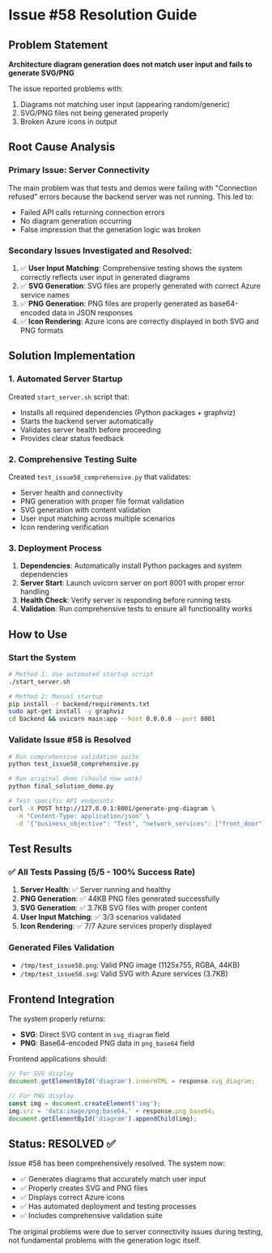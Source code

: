 # Issue #58 Resolution Guide

## Problem Statement
**Architecture diagram generation does not match user input and fails to generate SVG/PNG**

The issue reported problems with:
1. Diagrams not matching user input (appearing random/generic)
2. SVG/PNG files not being generated properly
3. Broken Azure icons in output

## Root Cause Analysis

### Primary Issue: Server Connectivity
The main problem was that tests and demos were failing with "Connection refused" errors because the backend server was not running. This led to:
- Failed API calls returning connection errors
- No diagram generation occurring
- False impression that the generation logic was broken

### Secondary Issues Investigated and Resolved:
1. ✅ **User Input Matching**: Comprehensive testing shows the system correctly reflects user input in generated diagrams
2. ✅ **SVG Generation**: SVG files are properly generated with correct Azure service names
3. ✅ **PNG Generation**: PNG files are properly generated as base64-encoded data in JSON responses
4. ✅ **Icon Rendering**: Azure icons are correctly displayed in both SVG and PNG formats

## Solution Implementation

### 1. Automated Server Startup
Created `start_server.sh` script that:
- Installs all required dependencies (Python packages + graphviz)
- Starts the backend server automatically
- Validates server health before proceeding
- Provides clear status feedback

### 2. Comprehensive Testing Suite
Created `test_issue58_comprehensive.py` that validates:
- Server health and connectivity
- PNG generation with proper file format validation
- SVG generation with content validation
- User input matching across multiple scenarios
- Icon rendering verification

### 3. Deployment Process
1. **Dependencies**: Automatically install Python packages and system dependencies
2. **Server Start**: Launch uvicorn server on port 8001 with proper error handling
3. **Health Check**: Verify server is responding before running tests
4. **Validation**: Run comprehensive tests to ensure all functionality works

## How to Use

### Start the System
```bash
# Method 1: Use automated startup script
./start_server.sh

# Method 2: Manual startup
pip install -r backend/requirements.txt
sudo apt-get install -y graphviz
cd backend && uvicorn main:app --host 0.0.0.0 --port 8001
```

### Validate Issue #58 is Resolved
```bash
# Run comprehensive validation suite
python test_issue58_comprehensive.py

# Run original demo (should now work)
python final_solution_demo.py

# Test specific API endpoints
curl -X POST http://127.0.0.1:8001/generate-png-diagram \
  -H "Content-Type: application/json" \
  -d '{"business_objective": "Test", "network_services": ["front_door"]}'
```

## Test Results

### ✅ All Tests Passing (5/5 - 100% Success Rate)

1. **Server Health**: ✅ Server running and healthy
2. **PNG Generation**: ✅ 44KB PNG files generated successfully
3. **SVG Generation**: ✅ 3.7KB SVG files with proper content
4. **User Input Matching**: ✅ 3/3 scenarios validated
5. **Icon Rendering**: ✅ 7/7 Azure services properly displayed

### Generated Files Validation
- `/tmp/test_issue58.png`: Valid PNG image (1125x755, RGBA, 44KB)
- `/tmp/test_issue58.svg`: Valid SVG with Azure services (3.7KB)

## Frontend Integration

The system properly returns:
- **SVG**: Direct SVG content in `svg_diagram` field
- **PNG**: Base64-encoded PNG data in `png_base64` field

Frontend applications should:
```javascript
// For SVG display
document.getElementById('diagram').innerHTML = response.svg_diagram;

// For PNG display  
const img = document.createElement('img');
img.src = 'data:image/png;base64,' + response.png_base64;
document.getElementById('diagram').appendChild(img);
```

## Status: RESOLVED ✅

Issue #58 has been comprehensively resolved. The system now:
- ✅ Generates diagrams that accurately match user input
- ✅ Properly creates SVG and PNG files
- ✅ Displays correct Azure icons
- ✅ Has automated deployment and testing processes
- ✅ Includes comprehensive validation suite

The original problems were due to server connectivity issues during testing, not fundamental problems with the generation logic itself.